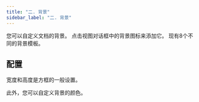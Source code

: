 ```yaml
---
title: "二. 背景"
sidebar_label: "二. 背景"
---
```


您可以自定义文档的背景。 点击视图对话框中的背景图标来添加它。 现有8个不同的背景模板。

## 配置

宽度和高度是方框的一般设置。

此外，您可以自定义背景的颜色。
